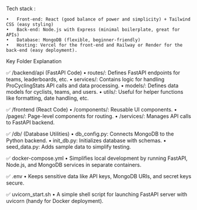 Tech stack : 

	•   Front-end: React (good balance of power and simplicity) + Tailwind CSS (easy styling)
	•	Back-end: Node.js with Express (minimal boilerplate, great for APIs)
	•	Database: MongoDB (flexible, beginner-friendly)
	•	Hosting: Vercel for the front-end and Railway or Render for the back-end (easy deployment).


Key Folder Explanation

✅ /backend/api (FastAPI Code)
	•	routes/: Defines FastAPI endpoints for teams, leaderboards, etc.
	•	services/: Contains logic for handling ProCyclingStats API calls and data processing.
	•	models/: Defines data models for cyclists, teams, and users.
	•	utils/: Useful for helper functions like formatting, date handling, etc.

✅ /frontend (React Code)
	•	/components/: Reusable UI components.
	•	/pages/: Page-level components for routing.
	•	/services/: Manages API calls to FastAPI backend.

✅ /db/ (Database Utilities)
	•	db_config.py: Connects MongoDB to the Python backend.
	•	init_db.py: Initializes database with schemas.
	•	seed_data.py: Adds sample data to simplify testing.

✅ docker-compose.yml
	•	Simplifies local development by running FastAPI, Node.js, and MongoDB services in separate containers.

✅ .env
	•	Keeps sensitive data like API keys, MongoDB URIs, and secret keys secure.

✅ uvicorn_start.sh
	•	A simple shell script for launching FastAPI server with uvicorn (handy for Docker deployment).